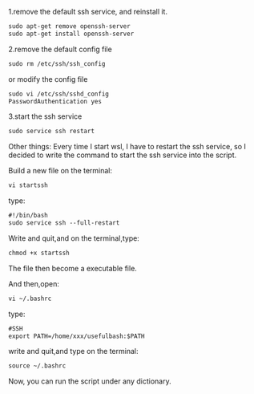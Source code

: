 1.remove the default ssh service, and reinstall it.

```markdown
sudo apt-get remove openssh-server
sudo apt-get install openssh-server
```
2.remove the default config file

```markdown
sudo rm /etc/ssh/ssh_config
```
or modify the config file

```markdown
sudo vi /etc/ssh/sshd_config
PasswordAuthentication yes
```

3.start the ssh service

```markdown
sudo service ssh restart
```

Other things:
Every time I start wsl, I have to restart the ssh service, so I decided to write the command to start the ssh service into the script.

Build a new file on the terminal:
```markdown
vi startssh
```

type:
```markdown
#!/bin/bash
sudo service ssh --full-restart
```

Write and quit,and on the terminal,type:

```markdown
chmod +x startssh
```

The file then become a executable file.

And then,open:

```markdown
vi ~/.bashrc
```
type:

```markdown
#SSH
export PATH=/home/xxx/usefulbash:$PATH

```

write and quit,and type on the terminal:

```markdown
source ~/.bashrc
```

Now, you can run the script under any dictionary.

